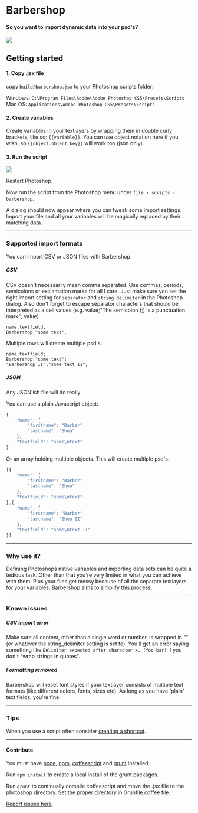 # Barbershop ##
#### So you want to import dynamic data into your psd's? ####

![](https://raw.github.com/EightMedia/ps-barbershop/master/assets/img/example.png)

## Getting started ##
#### 1. Copy .jsx file ####
copy `build/barbershop.jsx` to your Photoshop scripts folder:

Windows: `C:\Program Files\Adobe\Adobe Photoshop CS5\Presets\Scripts`   
Mac OS: `Applications\Adobe Photoshop CS5\Presets\Scripts`

#### 2. Create variables ####
Create variables in your textlayers by wrapping them in double curly brackets, like so: `{{variable}}`. You can use object notation here if you wish, so `{{object.object.key}}` will work too (json only).

#### 3. Run the script ####

![](https://raw.github.com/EightMedia/ps-barbershop/master/assets/img/dialog.jpg)

Restart Photoshop. 

Now run the script from the Photoshop menu under `file › scripts › barbershop`.

A dialog should now appear where you can tweak some import settings. Import your file and all your variables will be magically replaced by their matching data.

---
### Supported import formats ###
You can import CSV or JSON files with Barbershop. 

##### CSV ####
CSV doesn't necessarily mean comma separated. Use commas, periods, semicolons or exclamation marks for all I care. Just make sure you set the right import setting for `separator` and `string delimiter` in the Photoshop dialog. Also don't forget to escape separator characters that should be interpreted as a cell values (e.g. value;"The semicolon (;) is a punctuation mark"; value).

```csv
name,textfield,
Barbershop,"some text",
```

Multiple rows will create multiple psd's.

```csv
name;textfield;
Barbershop;"some text";
"Barbershop II";"some text II";
```

##### JSON ####
Any JSON'ish file will do really.

You can use a plain Javascript object:

```javascript
{
    "name": {
        "firstname": "Barber",
        "lastname": "Shop"
    },
    "textfield": "some\ntext"
}
```

Or an array holding multiple objects. This will create multiple psd's.

```javascript
[{
    "name": {
        "firstname": "Barber",
        "lastname": "Shop"
    },
    "textfield": "some\ntext"
},{
    "name": {
        "firstname": "Barber",
        "lastname": "Shop II"
    },
    "textfield": "some\ntext II"
}]
``` 

---

### Why use it? ###
Defining Photoshops native variables and importing data sets can be quite a tedious task. Other than that you're very limited in what you can achieve with them. Plus your files get messy because of all the separate textlayers for your variables. Barbershop aims to simplify this process.

---

### Known issues ###
##### CSV import error #####
Make sure all content, other than a single word or number, is wrapped in "" (or whatever the string_delimiter setting is set to). You'll get an error saying something like `Delimiter expected after character x. (foo bar)` if you don't "wrap strings in quotes".

##### Formatting removed #####
Barbershop will reset font styles if your textlayer consists of multiple text formats (like different colors, fonts, sizes etc). As long as you have 'plain' text fields, you're fine.

---

### Tips ###
When you use a script often consider [creating a shortcut](http://help.adobe.com/en_US/photoshop/cs/using/WSfd1234e1c4b69f30ea53e41001031ab64-7448a.html#WSA72EC22F-E602-4fa7-B236-401CCDD3DF1Aa).

---

#### Contribute ####
You must have [node](http://nodejs.org/), [npm](https://npmjs.org/), [coffeescript](http://www.coffeescript.org) and [grunt](http://www.gruntjs.com) installed.

Run `npm install` to create a local install of the grunt packages.

Run `grunt` to continually compile coffeescript and move the .jsx file to the photoshop directory. Set the proper directory in Grunfile.coffee file.

[Report issues here](https://github.com/EightMedia/ps-barbershop/issues).
